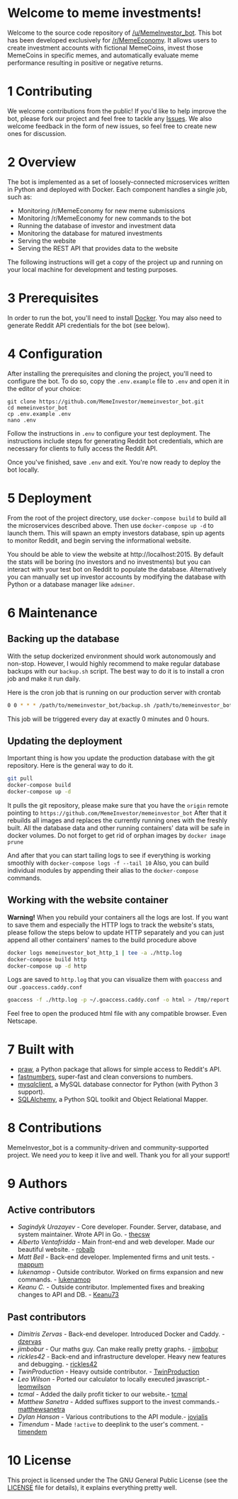 # Welcome to meme investments!

Welcome to the source code repository of [/u/MemeInvestor_bot](https://www.reddit.com/user/MemeInvestor_bot). 
This bot has been developed exclusively for [/r/MemeEconomy](https://reddit.com/r/MemeEconomy/). It allows users
to create investment accounts with fictional MemeCoins, invest those MemeCoins in specific memes, and automatically
evaluate meme performance resulting in positive or negative returns.

# 1 Contributing

We welcome contributions from the public! If you'd like to help improve the bot, please fork
our project and feel free to tackle any [Issues](https://github.com/MemeInvestor/memeinvestor_bot/issues).
We also welcome feedback in the form of new issues, so feel free to create new ones for discussion.

# 2 Overview

The bot is implemented as a set of loosely-connected microservices written in Python and
deployed with Docker. Each component handles a single job, such as:

  - Monitoring /r/MemeEconomy for new meme submissions
  - Monitoring /r/MemeEconomy for new commands to the bot
  - Running the database of investor and investment data
  - Monitoring the database for matured investments
  - Serving the website
  - Serving the REST API that provides data to the website

The following instructions will get a copy of the project up and running on your local
machine for development and testing purposes.

# 3 Prerequisites

In order to run the bot, you'll need to install [Docker](https://www.docker.com/community-edition).
You may also need to generate Reddit API credentials for the bot (see below).

# 4 Configuration

After installing the prerequisites and cloning the project, you'll need to configure
the bot. To do so, copy the `.env.example` file to `.env` and open it in the editor
of your choice:

```
git clone https://github.com/MemeInvestor/memeinvestor_bot.git
cd memeinvestor_bot
cp .env.example .env
nano .env
```

Follow the instructions in `.env` to configure your test deployment. The instructions
include steps for generating Reddit bot credentials, which are necessary for clients
to fully access the Reddit API.

Once you've finished, save `.env` and exit. You're now ready to deploy the bot locally.

# 5 Deployment

From the root of the project directory, use `docker-compose build` to build all the
microservices described above. Then use `docker-compose up -d` to launch them. This
will spawn an empty investors database, spin up agents to monitor Reddit, and begin
serving the informational website.

You should be able to view the website at http://localhost:2015. By default the stats will be
boring (no investors and no investments) but you can interact with your test bot on Reddit to
populate the database. Alternatively you can manually set up investor accounts by modifying the
database with Python or a database manager like `adminer`.

# 6 Maintenance

## Backing up the database

With the setup dockerized environment should work autonomously and non-stop. However, I would highly
recommend to make regular database backups with our `backup.sh` script. The best way to do it is to
install a cron job and make it run daily.

Here is the cron job that is running on our production server with crontab

``` bash
0 0 * * * /path/to/memeinvestor_bot/backup.sh /path/to/memeinvestor_bot/backups
```

This job will be triggered every day at exactly 0 minutes and 0 hours.

## Updating the deployment

Important thing is how you update the production database with the git repository. Here is the general way
to do it.

``` bash
git pull
docker-compose build
docker-compose up -d
```

It pulls the git repository, please make sure that you have the `origin` remote pointing to `https://github.com/MemeInvestor/memeinvestor_bot`
After that it rebuilds all images and replaces the currently running ones with the freshly built. All the database
data and other running containers' data will be safe in docker volumes. Do not forget to get rid of orphan images by `docker image prune`

And after that you can start tailing logs to see if everything is working smoothly with `docker-compose logs -f --tail 10`
Also, you can build individual modules by appending their alias to the `docker-compose` commands.

## Working with the website container

**Warning!** When you rebuild your containers all the logs are lost. If you want to save them and especially the HTTP logs to track the
website's stats, please follow the steps below to update HTTP separately and you can just append all other containers' names to the
build procedure above

``` bash
docker logs memeinvestor_bot_http_1 | tee -a ./http.log
docker-compose build http
docker-compose up -d http
```

Logs are saved to `http.log` that you can visualize them with `goaccess` and our `.goaccess.caddy.conf`

``` bash
goaccess -f ./http.log -p ~/.goaccess.caddy.conf -o html > /tmp/report.html
```

Feel free to open the produced html file with any compatible browser. Even Netscape.

# 7 Built with

  - [praw](https://github.com/praw-dev/praw), a Python package that allows for simple access to Reddit's API.
  - [fastnumbers](https://pypi.org/project/fastnumbers/), super-fast and clean conversions to numbers.
  - [mysqlclient](https://github.com/PyMySQL/mysqlclient-python), a MySQL database connector for Python (with Python 3 support).
  - [SQLAlchemy](http://www.sqlalchemy.org/), a Python SQL toolkit and Object Relational Mapper. 

# 8 Contributions

MemeInvestor_bot is a community-driven and community-supported project. We need *you* to keep it live and well. Thank you for all your support!

# 9 Authors

## Active contributors

  - *Sagindyk Urazayev* - Core developer. Founder. Server, database, and system maintainer. Wrote API in Go. - [thecsw](https://github.com/thecsw)
  - *Alberto Ventafridda* - Main front-end and web developer. Made our beautiful website. - [robalb](https://github.com/robalb)
  - *Matt Bell* - Back-end developer. Implemented firms and unit tests. - [mappum](https://github.com/mappum)
  - *lukenamop* - Outside contributor. Worked on firms expansion and new commands. - [lukenamop](https://github.com/lukenamop)
  - *Keanu C.* - Outside contributor. Implemented fixes and breaking changes to API and DB. - [Keanu73](https://github.com/Keanu73)

## Past contributors

  - *Dimitris Zervas* - Back-end developer. Introduced Docker and Caddy. - [dzervas](https://github.com/dzervas)
  - *jimbobur* - Our maths guy. Can make really pretty graphs. - [jimbobur](https://github.com/jimbobur)
  - *rickles42* - Back-end and infrastructure developer. Heavy new features and debugging. - [rickles42](https://github.com/rickles42)
  - *TwinProduction* - Heavy outside contributor. - [TwinProduction](https://github.com/TwinProduction)
  - *Leo Wilson* - Ported our calculator to locally executed javascript.- [leomwilson](https://github.com/leomwilson)
  - *tcmal* - Added the daily profit ticker to our website.- [tcmal](https://github.com/tcmal)
  - *Matthew Sanetra* - Added suffixes support to the invest commands.- [matthewsanetra](https://github.com/matthewsanetra)
  - *Dylan Hanson* - Various contributions to the API module.- [jovialis](https://github.com/jovialis)
  - *Timendum* - Made `!active` to deeplink to the user's comment. - [timendem](https://github.com/timendum)

# 10 License

This project is licensed under the The GNU General Public License (see the [LICENSE](./LICENSE) file for details), it explains everything pretty well.
